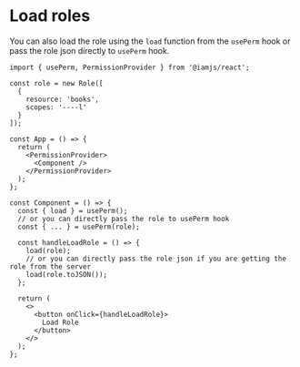 # Load roles

You can also load the role using the `load` function from the `usePerm` hook or pass the role json directly to `usePerm` hook.

```tsx
import { usePerm, PermissionProvider } from '@iamjs/react';

const role = new Role([
  {
    resource: 'books',
    scopes: '----l'
  }
]);

const App = () => {
  return (
    <PermissionProvider> 
      <Component />
    </PermissionProvider>
  );
};

const Component = () => {
  const { load } = usePerm();
  // or you can directly pass the role to usePerm hook
  const { ... } = usePerm(role);

  const handleLoadRole = () => {
    load(role);
    // or you can directly pass the role json if you are getting the role from the server
    load(role.toJSON());
  };

  return (
    <>
      <button onClick={handleLoadRole}>
        Load Role
      </button>
    </>
  );
};
```
